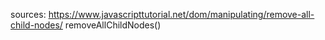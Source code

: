 sources: https://www.javascripttutorial.net/dom/manipulating/remove-all-child-nodes/         removeAllChildNodes()